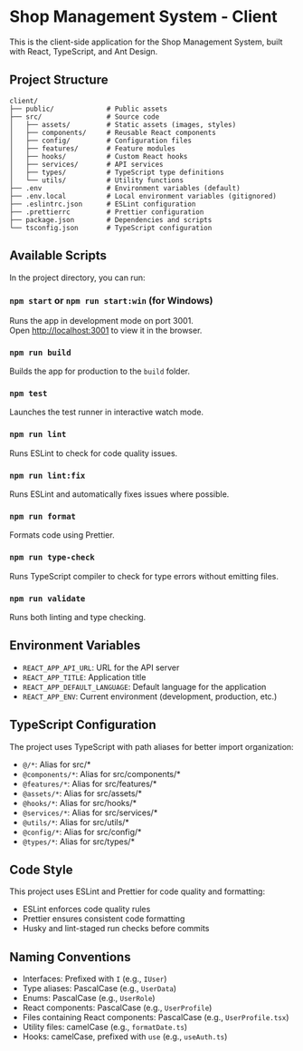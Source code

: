 # Shop Management System - Client

This is the client-side application for the Shop Management System, built with React, TypeScript, and Ant Design.

## Project Structure

```
client/
├── public/             # Public assets
├── src/                # Source code
│   ├── assets/         # Static assets (images, styles)
│   ├── components/     # Reusable React components
│   ├── config/         # Configuration files
│   ├── features/       # Feature modules
│   ├── hooks/          # Custom React hooks
│   ├── services/       # API services
│   ├── types/          # TypeScript type definitions
│   └── utils/          # Utility functions
├── .env                # Environment variables (default)
├── .env.local          # Local environment variables (gitignored)
├── .eslintrc.json      # ESLint configuration
├── .prettierrc         # Prettier configuration
├── package.json        # Dependencies and scripts
└── tsconfig.json       # TypeScript configuration
```

## Available Scripts

In the project directory, you can run:

### `npm start` or `npm run start:win` (for Windows)

Runs the app in development mode on port 3001.\
Open [http://localhost:3001](http://localhost:3001) to view it in the browser.

### `npm run build`

Builds the app for production to the `build` folder.

### `npm test`

Launches the test runner in interactive watch mode.

### `npm run lint`

Runs ESLint to check for code quality issues.

### `npm run lint:fix`

Runs ESLint and automatically fixes issues where possible.

### `npm run format`

Formats code using Prettier.

### `npm run type-check`

Runs TypeScript compiler to check for type errors without emitting files.

### `npm run validate`

Runs both linting and type checking.

## Environment Variables

- `REACT_APP_API_URL`: URL for the API server
- `REACT_APP_TITLE`: Application title
- `REACT_APP_DEFAULT_LANGUAGE`: Default language for the application
- `REACT_APP_ENV`: Current environment (development, production, etc.)

## TypeScript Configuration

The project uses TypeScript with path aliases for better import organization:

- `@/*`: Alias for src/*
- `@components/*`: Alias for src/components/*
- `@features/*`: Alias for src/features/*
- `@assets/*`: Alias for src/assets/*
- `@hooks/*`: Alias for src/hooks/*
- `@services/*`: Alias for src/services/*
- `@utils/*`: Alias for src/utils/*
- `@config/*`: Alias for src/config/*
- `@types/*`: Alias for src/types/*

## Code Style

This project uses ESLint and Prettier for code quality and formatting:

- ESLint enforces code quality rules
- Prettier ensures consistent code formatting
- Husky and lint-staged run checks before commits

## Naming Conventions

- Interfaces: Prefixed with `I` (e.g., `IUser`)
- Type aliases: PascalCase (e.g., `UserData`)
- Enums: PascalCase (e.g., `UserRole`)
- React components: PascalCase (e.g., `UserProfile`)
- Files containing React components: PascalCase (e.g., `UserProfile.tsx`)
- Utility files: camelCase (e.g., `formatDate.ts`)
- Hooks: camelCase, prefixed with `use` (e.g., `useAuth.ts`)
